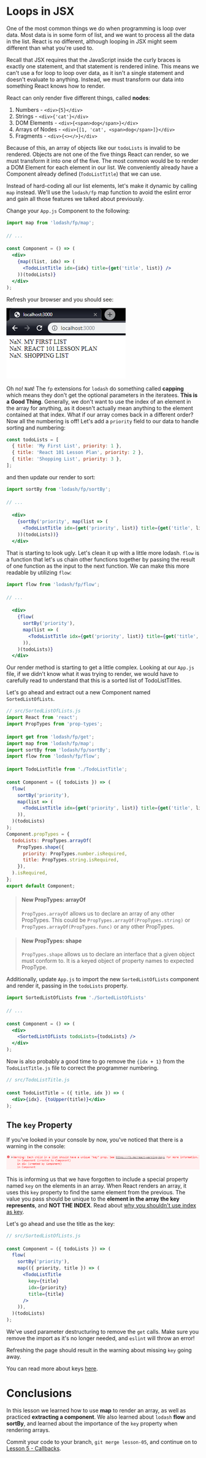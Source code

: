 # Loops in JSX

One of the most common things we do when programming is loop over data. Most
data is in some form of list, and we want to process all the data in the list.
React is no different, although looping in JSX might seem different than what
you're used to.

Recall that JSX requires that the JavaScript inside the curly braces is
exactly one statement, and that statement is rendered inline. This means we
can't use a for loop to loop over data, as it isn't a single statement and
doesn't evaluate to anything. Instead, we must transform our data into
something React knows how to render.

React can only render five different things, called **nodes**:

1. Numbers - `<div>{5}</div>`
2. Strings - `<div>{'cat'}</div>`
3. DOM Elements - `<div>{<span>dog</span>}</div>`
4. Arrays of Nodes - `<div>{[1, 'cat', <span>dog</span>]}</div>`
5. Fragments - `<div>{<></>}</div>`

Because of this, an array of objects like our `todoLists` is invalid to be
rendered. Objects are not one of the five things React can render, so we must
transform it into one of the five. The most common would be to render a DOM
Element for each element in our list. We conveniently already have a
Component already defined (`TodoListTitle`) that we can use.

Instead of hard-coding all our list elements, let's make it dynamic by
calling `map` instead. We'll use the `lodash/fp` map function to avoid the
eslint error and gain all those features we talked about previously.

Change your `App.js` Component to the following:

```jsx
import map from 'lodash/fp/map';

// ...

const Component = () => (
  <div>
    {map((list, idx) => (
      <TodoListTitle idx={idx} title={get('title', list)} />
    ))(todoLists)}
  </div>
);
```

Refresh your browser and you should see:

![lodash map nan](images/04/lodash-map-nan.png)

Oh no! `NaN`! The `fp` extensions for `lodash` do something called
**capping** which means they don't get the optional parameters in the
iteratees. **This is a Good Thing**. Generally, we don't want to use the
index of an element in the array for anything, as it doesn't actually mean
anything to the element contained at that index. What if our array comes back
in a different order? Now all the numbering is off! Let's add a `priority`
field to our data to handle sorting and numbering:

```jsx
const todoLists = [
  { title: 'My First List', priority: 1 },
  { title: 'React 101 Lesson Plan', priority: 2 },
  { title: 'Shopping List', priority: 3 },
];
```

and then update our render to sort:

```jsx
import sortBy from 'lodash/fp/sortBy';

// ...

  <div>
    {sortBy('priority', map(list => (
      <TodoListTitle idx={get('priority', list)} title={get('title', list)} />
    ))(todoLists))}
  </div>
```

That is starting to look ugly. Let's clean it up with a little more lodash.
`flow` is a function that let's us chain other functions together by passing
the result of one function as the input to the next function. We can make
this more readable by utilizing `flow`:

```jsx
import flow from 'lodash/fp/flow';

// ...

  <div>
    {flow(
      sortBy('priority'),
      map(list => (
        <TodoListTitle idx={get('priority', list)} title={get('title', list)} />
      )),
    )(todoLists)}
  </div>
```

Our render method is starting to get a little complex. Looking at our
`App.js` file, if we didn't know what it was trying to render, we would have
to carefully read to understand that this is a sorted list of TodoListTitles.

Let's go ahead and extract out a new Component named `SortedListOfLists`.

```jsx
// src/SortedListOfLists.js
import React from 'react';
import PropTypes from 'prop-types';

import get from 'lodash/fp/get';
import map from 'lodash/fp/map';
import sortBy from 'lodash/fp/sortBy';
import flow from 'lodash/fp/flow';

import TodoListTitle from './TodoListTitle';

const Component = ({ todoLists }) => (
  flow(
    sortBy('priority'),
    map(list => (
      <TodoListTitle idx={get('priority', list)} title={get('title', list)} />
    )),
  )(todoLists)
);
Component.propTypes = {
  todoLists: PropTypes.arrayOf(
    PropTypes.shape({
      priority: PropTypes.number.isRequired,
      title: PropTypes.string.isRequired,
    }),
  ).isRequired,
};
export default Component;
```

> #### New PropTypes: arrayOf
> 
> `PropTypes.arrayOf` allows us to declare an array of any other PropTypes.
This could be `PropTypes.arrayOf(PropTypes.string)` or
`PropTypes.arrayOf(PropTypes.func)` or any other PropTypes.

> #### New PropTypes: shape
>
> `PropTypes.shape` allows us to declare an interface that a given object
must conform to. It is a keyed object of property names to expected PropType.

Additionally, update `App.js` to import the new `SortedListOfLists` component
and render it, passing in the `todoLists` property.

```jsx
import SortedListOfLists from './SortedListOfLists'

// ...

const Component = () => (
  <div>
    <SortedListOfLists todoLists={todoLists} />
  </div>
);
```

Now is also probably a good time to go remove the `{idx + 1}` from the
`TodoListTitle.js` file to correct the programmer numbering.

```jsx
// src/TodoListTitle.js

const TodoListTitle = ({ title, idx }) => (
  <div>{idx}. {toUpper(title)}</div>
);
```

## The `key` Property

If you've looked in your console by now, you've noticed that there is a
warning in the console:

![react warning keys](images/04/react-warning-keys.png)

This is informing us that we have forgotten to include a special property
named `key` on the elements in an array. When React renders an array, it uses
this `key` property to find the same element from the previous. The value you
pass should be unique to the **element in the array the key represents**, and
**NOT THE INDEX**. Read about [why you shouldn't use index as
key](https://github.com/yannickcr/eslint-plugin-react/blob/master/docs/rules/no-array-index-key.md).

Let's go ahead and use the title as the key:

```jsx
// src/SortedListOfLists.js

const Component = ({ todoLists }) => (
  flow(
    sortBy('priority'),
    map(({ priority, title }) => (
      <TodoListTitle
        key={title}
        idx={priority}
        title={title}
      />
    )),
  )(todoLists)
);
```

We've used parameter destructuring to remove the `get` calls. Make sure you
remove the import as it's no longer needed, and `eslint` will throw an error!

Refreshing the page should result in the warning about missing `key` going
away.

You can read more about keys
[here](https://reactjs.org/docs/lists-and-keys.html#keys).

# Conclusions

In this lesson we learned how to use **map** to render an array, as well as
practiced **extracting a component**. We also learned about `lodash`
**flow** and **sortBy**, and learned about the importance of the `key`
property when rendering arrays.

Commit your code to your branch, `git merge lesson-05`, and continue on to
[Lesson 5 - Callbacks](05_Events_And_Callbacks.md).